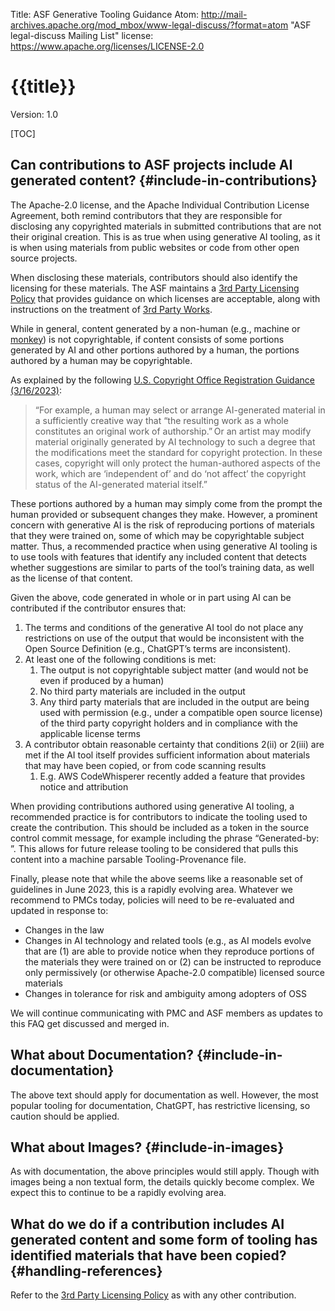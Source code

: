 Title: ASF Generative Tooling Guidance
Atom: http://mail-archives.apache.org/mod_mbox/www-legal-discuss/?format=atom "ASF legal-discuss Mailing List"
license: https://www.apache.org/licenses/LICENSE-2.0

# {{title}}
Version: 1.0

[TOC]

## Can contributions to ASF projects include AI generated content? {#include-in-contributions}

The Apache-2.0 license, and the Apache Individual Contribution License Agreement, both remind contributors that they are responsible for disclosing any copyrighted materials in submitted contributions that are not their original creation. This is as true when using generative AI tooling, as it is when using materials from public websites or code from other open source projects.

When disclosing these materials, contributors should also identify the licensing for these materials. The ASF maintains a [3rd Party Licensing Policy](https://www.apache.org/legal/resolved.html) that provides guidance on which licenses are acceptable, along with instructions on the treatment of [3rd Party Works](https://www.apache.org/legal/src-headers.html#3party).

While in general, content generated by a non-human (e.g., machine or [monkey](https://en.wikipedia.org/wiki/Monkey_selfie_copyright_dispute)) is not copyrightable, if content consists of some portions generated by AI and other portions authored by a human, the portions authored by a human may be copyrightable. 

As explained by the following [U.S. Copyright Office Registration Guidance (3/16/2023)](https://www.federalregister.gov/documents/2023/03/16/2023-05321/copyright-registration-guidance-works-containing-material-generated-by-artificial-intelligence): 

>  “For example, a human may select or arrange AI-generated material in a sufficiently creative way that “the resulting work as a whole constitutes an original work of authorship.” Or an artist may modify material originally generated by AI technology to such a degree that the modifications meet the standard for copyright protection. In these cases, copyright will only protect the human-authored aspects of the work, which are ‘independent of’ and do ‘not affect’ the copyright status of the AI-generated material itself.” 

These portions authored by a human may simply come from the prompt the human provided or subsequent changes they make. However, a prominent concern with generative AI is the risk of reproducing portions of materials that they were trained on, some of which may be copyrightable subject matter. Thus, a recommended practice when using generative AI tooling is to use tools with features that identify any included content that detects whether suggestions are similar to parts of the tool’s training data, as well as the license of that content. 

Given the above, code generated in whole or in part using AI can be contributed if the contributor ensures that:

1. The terms and conditions of the generative AI tool do not place any restrictions on use of the output that would be inconsistent with the Open Source Definition (e.g., ChatGPT’s terms are inconsistent).
2. At least one of the following conditions is met:
    1. The output is not copyrightable subject matter (and would not be even if produced by a human)
    2. No third party materials are included in the output
    3. Any third party materials that are included in the output are being used with permission (e.g., under a compatible open source license) of the third party copyright holders and in compliance with the applicable license terms
3. A contributor obtain reasonable certainty that conditions 2(ii) or 2(iii) are met if the AI tool itself provides sufficient information about materials that may have been copied, or from code scanning results
    1. E.g. AWS CodeWhisperer recently added a feature that provides notice and attribution

When providing contributions authored using generative AI tooling, a recommended practice is for contributors to indicate the tooling used to create the contribution. This should be included as a token in the source control commit message, for example including the phrase “Generated-by: <Name of Tool> <Version>”. This allows for future release tooling to be considered that pulls this content into a machine parsable Tooling-Provenance file.

Finally, please note that while the above seems like a reasonable set of guidelines in June 2023, this is a rapidly evolving area. Whatever we recommend to PMCs today, policies will need to be re-evaluated and updated in response to:
- Changes in the law
- Changes in AI technology and related tools (e.g., as AI models evolve that are (1) are able to provide notice when they reproduce portions of the materials they were trained on or (2) can be instructed to reproduce only permissively (or otherwise Apache-2.0 compatible) licensed source materials
- Changes in tolerance for risk and ambiguity among adopters of OSS

We will continue communicating with PMC and ASF members as updates to this FAQ get discussed and merged in.

## What about Documentation? {#include-in-documentation}
The above text should apply for documentation as well. However, the most popular tooling for documentation, ChatGPT, has restrictive licensing, so caution should be applied.

## What about Images? {#include-in-images}
As with documentation, the above principles would still apply. Though with images being a non textual form, the details quickly become complex. We expect this to continue to be a rapidly evolving area.

## What do we do if a contribution includes AI generated content and some form of tooling has identified materials that have been copied? {#handling-references}
Refer to the [3rd Party Licensing Policy](https://www.apache.org/legal/resolved.html) as with any other contribution.
